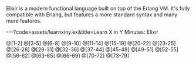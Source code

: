 Elixir is a modern functional language built on top of the Erlang VM.
It's fully compatible with Erlang, but features a more standard syntax
and many more features.

---?code=assets/learnxiny.ex&title=Learn X in Y Minutes: Elixir

@[1-2]
@[3-5]
@[6-8]
@[9-10]
@[11-14]
@[15-19]
@[20-22]
@[23-25]
@[26-28]
@[29-31]
@[32-36]
@[37-44]
@[45-48]
@[49-51]
@[52-55]
@[56-62]
@[63-65]
@[66-69]
@[70-72]
@[73-79]

